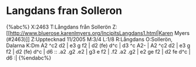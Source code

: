 # Langdans fran Solleron

{%abc%}
X:2463
T:Långdans från Sollerön
Z:[[http://www.bluerose.karenlmyers.org/IncipitsLangdans1.html|Karen Myers (#2463)]]
Z:Upptecknad 11/2005
M:3/4
L:1/8
R:Långdans
O:Sollerön, Dalarna
K:Dm
A2 ^c2 d2 | e3 g f2 | d2 (fe) d^c | d3 ^c A2- | A2 ^c2 d2 |
e3 g f2 | d2 (fe) d^c | d6 :: .a2 .g2 .e2 | g3 e f2 |
.f2 .a2 .g2 | e2 ge f2 | d2 fe d^c | d6 :|
{%endabc%}

